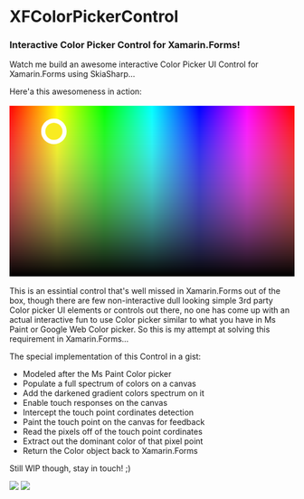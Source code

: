 # XFColorPickerControl

### Interactive Color Picker Control for Xamarin.Forms!

Watch me build an awesome interactive Color Picker UI Control for Xamarin.Forms using SkiaSharp...


Here'a this awesomeness in action:  <br /><br />
<img src="/XFColorPickerControl/screenshots/Color Picker Control for Xamarin.Forms by Udara Alwis.png"/>

This is an essintial control that's well missed in Xamarin.Forms out of the box, though there are few non-interactive dull looking simple 3rd party Color picker UI elements or controls out there, no one has come up with an actual interactive fun to use Color picker similar to what you have in Ms Paint or Google Web Color picker. So this is my attempt at solving this requirement in Xamarin.Forms...

The special implementation of this Control in a gist:

- Modeled after the Ms Paint Color picker
- Populate a full spectrum of colors on a canvas
- Add the darkened gradient colors spectrum on it
- Enable touch responses on the canvas
- Intercept the touch point cordinates detection
- Paint the touch point on the canvas for feedback
- Read the pixels off of the touch point cordinates
- Extract out the dominant color of that pixel point
- Return the Color object back to Xamarin.Forms

Still WIP though, stay in touch! ;) 

<img src="/XFHybridWebViewAdvDemo/screenshots/ScreenshotiOS.png" height="300"/> <img src="/XFHybridWebViewAdvDemo/screenshots/ScreenshotUWP.png" height="300"/>